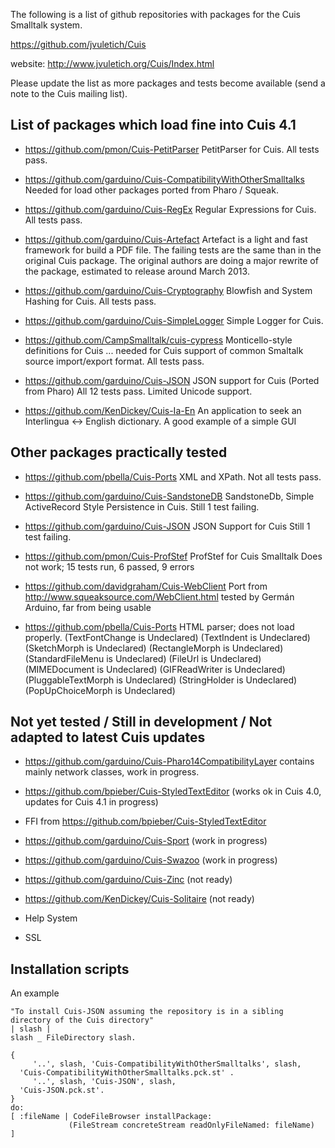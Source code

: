 The following is a list of github repositories with packages for the Cuis Smalltalk system.

https://github.com/jvuletich/Cuis 

website: http://www.jvuletich.org/Cuis/Index.html

Please update the list as more packages and tests become available (send a note to the Cuis mailing list).




List of packages which load fine into Cuis 4.1
-----------------------------------------------

* https://github.com/pmon/Cuis-PetitParser
 PetitParser for Cuis.
 All tests pass.
 
*  https://github.com/garduino/Cuis-CompatibilityWithOtherSmalltalks
 Needed for load other packages ported from Pharo / Squeak.
 
*  https://github.com/garduino/Cuis-RegEx
 Regular Expressions for Cuis.
 All tests pass.
 
*  https://github.com/garduino/Cuis-Artefact
 Artefact is a light and fast framework for build a PDF file.
 The failing tests are the same than in the original Cuis package.
 The original authors are doing a major rewrite of the package, estimated to release around March 2013.
 
*  https://github.com/garduino/Cuis-Cryptography
 Blowfish and System Hashing for Cuis.
 All tests pass.
 
*  https://github.com/garduino/Cuis-SimpleLogger
 Simple Logger for Cuis.

* https://github.com/CampSmalltalk/cuis-cypress 
  Monticello-style definitions for Cuis ... needed for Cuis support of common Smaltalk source import/export format.
  All tests pass.

* https://github.com/garduino/Cuis-JSON
  JSON support for Cuis (Ported from Pharo)
  All 12 tests pass. Limited Unicode support.

* https://github.com/KenDickey/Cuis-Ia-En
  An application to seek an Interlingua <-> English dictionary.
  A good example of a simple GUI

 
Other packages practically tested
-----------------------------------------------

*  https://github.com/pbella/Cuis-Ports
 XML and XPath.
 Not all tests pass.
 
*  https://github.com/garduino/Cuis-SandstoneDB
 SandstoneDb, Simple ActiveRecord Style Persistence in Cuis.
 Still 1 test failing.
 
*  https://github.com/garduino/Cuis-JSON
 JSON Support for Cuis
 Still 1 test failing.

*  https://github.com/pmon/Cuis-ProfStef
   ProfStef for Cuis Smalltalk
   Does not work; 15 tests run, 6 passed, 9 errors

* https://github.com/davidgraham/Cuis-WebClient
  Port from http://www.squeaksource.com/WebClient.html
  tested by Germán Arduino, far from being usable

* https://github.com/pbella/Cuis-Ports
  HTML parser; does not load properly. 
(TextFontChange is Undeclared) 
(TextIndent is Undeclared) 
(SketchMorph is Undeclared) 
(RectangleMorph is Undeclared)
(StandardFileMenu is Undeclared)
(FileUrl is Undeclared)
(MIMEDocument is Undeclared)
(GIFReadWriter is Undeclared) 
(PluggableTextMorph is Undeclared)
(StringHolder is Undeclared) 
(PopUpChoiceMorph is Undeclared)


Not yet tested / Still in development / Not adapted to latest Cuis updates
---------------------------------------------------------------------------------------

* https://github.com/garduino/Cuis-Pharo14CompatibilityLayer
 contains mainly network classes, work in progress.

* https://github.com/bpieber/Cuis-StyledTextEditor
  (works ok in Cuis 4.0, updates for Cuis 4.1 in progress)

* FFI from https://github.com/bpieber/Cuis-StyledTextEditor 

* https://github.com/garduino/Cuis-Sport (work in progress)

* https://github.com/garduino/Cuis-Swazoo (work in progress)

* https://github.com/garduino/Cuis-Zinc (not ready)

* https://github.com/KenDickey/Cuis-Solitaire (not ready)

* Help System 

* SSL



Installation scripts
-----------------------------------------------

An example

    "To install Cuis-JSON assuming the repository is in a sibling directory of the Cuis directory"
    | slash |
    slash _ FileDirectory slash.

    {
         '..', slash, 'Cuis-CompatibilityWithOtherSmalltalks', slash,
      'Cuis-CompatibilityWithOtherSmalltalks.pck.st' .
         '..', slash, 'Cuis-JSON', slash,
      'Cuis-JSON.pck.st'.
    }
    do:
    [ :fileName | CodeFileBrowser installPackage:
                 (FileStream concreteStream readOnlyFileNamed: fileName)
    ] 
 